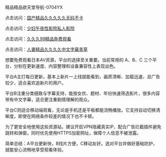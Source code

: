 精品精品欲天堂导航-0704YX

点击访问：<a href="https://vassv.pages.dev/">国产精品久久久久久无码不卡</a>

点击访问：<a href="https://gsd-agv.pages.dev/">少妇午夜性影院私人影院</a>

点击访问：<a href="https://gda-c7m.pages.dev/">久久久99精品免费观看</a>

点击访问：<a href="https://tfda.pages.dev/">人妻精品久久久久中文字幕青草</a>

想要免费观看日本AV资源，平台的选择至关重要。当前常用的 A、B、C 三个平台，分别在更新速度、内容整理和设备兼容性上表现出色。

平台A主打每日更新，基本上新片一上线就能看到，画质清晰、加载迅速，且广告较少，适合喜欢追新片的用户。

平台B注重分类细致与字幕支持，能按女优、题材、年份快速筛选影片，很多内容带有中文字幕，适合更注重剧情理解的观众。

平台C则适合移动端观看，无论是手机还是平板都能流畅播放。它支持自动切换清晰度，即使在网络条件较差的情况下也不卡顿。

为了更安全地使用这些资源站，建议开启VPN隐藏真实IP，配合广告拦截插件避免跳转和弹窗，同时优先使用HTTPS加密网址，保障个人信息不被泄露。

简单总结：A平台更新快，B找片方便，C移动友好。选对平台并做好基础防护，就能安心流畅地享受观看体验。

<span style="display:none;">[Canonical link](https://github.com/ba20250704/so38 ）</span>
